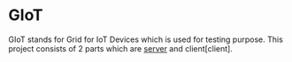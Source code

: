 GIoT
====

GIoT stands for Grid for IoT Devices which is used for testing purpose. This project consists of 2 parts which are [server](server) and client[client].
